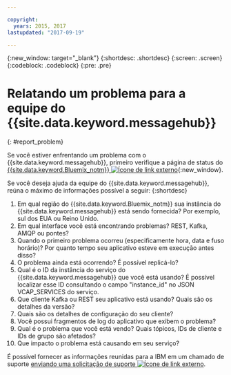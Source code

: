```yaml
---

copyright:
  years: 2015, 2017
lastupdated: "2017-09-19"

---
```


{:new_window: target="_blank"}
{:shortdesc: .shortdesc}
{:screen: .screen}
{:codeblock: .codeblock}
{:pre: .pre}



# Relatando um problema para a equipe do {{site.data.keyword.messagehub}}
{: #report_problem}

Se você estiver enfrentando um problema com o {{site.data.keyword.messagehub}}, primeiro
verifique a página de status do [{{site.data.keyword.Bluemix_notm}}
![Ícone de link externo](../../icons/launch-glyph.svg "Ícone de link externo")](https://console.bluemix.net/status){:new_window}. 

Se você deseja ajuda da equipe do {{site.data.keyword.messagehub}}, reúna o máximo de
informações possível a seguir:
{:shortdesc}

1. Em qual região do {{site.data.keyword.Bluemix_notm}} sua instância do
{{site.data.keyword.messagehub}} está sendo fornecida?  Por exemplo, sul dos EUA ou Reino Unido. 
2. Em qual interface você está encontrando problemas? REST, Kafka, AMQP ou pontes?
3. Quando o primeiro problema ocorreu (especificamente hora, data e fuso horário)? Por quanto tempo
seu aplicativo esteve em execução antes disso?
4. O problema ainda está ocorrendo? É possível replicá-lo?
5. Qual é o ID da instância do serviço do {{site.data.keyword.messagehub}} que você está
usando? 
É possível localizar esse ID consultando o campo "instance_id" no JSON VCAP_SERVICES do serviço.
6. Que cliente Kafka ou REST seu aplicativo está usando? Quais são os detalhes da versão?
7. Quais são os detalhes de configuração do seu cliente?
8. Você possui fragmentos de log do aplicativo que exibem o problema?
9. Qual é o problema que você está vendo? Quais tópicos, IDs de cliente e IDs de grupo são afetados?
10. Que impacto o problema está causando em seu serviço?


É possível fornecer as informações reunidas para a IBM em um chamado de suporte [enviando uma solicitação
de suporte ![Ícone de link externo](../../icons/launch-glyph.svg "Ícone de link externo")](https://console.bluemix.net/docs/support/index.html#open-ticket).










